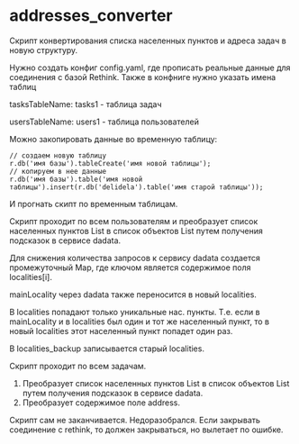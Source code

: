 # addresses_converter

Скрипт конвертирования списка населенных пунктов и адреса задач в новую структуру.

Нужно создать конфиг config.yaml, где прописать реальные данные для соединения с базой Rethink.
Также в конфниге нужно указать имена таблиц

tasksTableName: tasks1 - таблица задач 

usersTableName: users1 - таблица пользователей

Можно закопировать данные во временную таблицу:
```
// создаем новую таблицу
r.db('имя базы').tableCreate('имя новой таблицы'); 
// копируем в нее данные
r.db('имя базы').table('имя новой таблицы').insert(r.db('delidela').table('имя старой таблицы')); 
```

И прогнать скипт по временным таблицам.

Скрипт проходит по всем пользователям и преобразует список населенных пунктов List<String> 
в список объектов List<Map> путем получения подсказок  в сервисе dadata.

Для снижения количества запросов к сервису dadata создается промежуточный Map, где ключом является содержимое поля
localities[i].

mainLocality через dadata также переносится в новый localities.

В localities попадают только уникальные нас. пункты. Т.е. если в mainLocality и в localities был
один и тот же населенный пункт, то в новый localities этот населенный пункт попадет один раз.

В localities_backup записывается старый localities.

Скрипт проходит по всем задачам.
1. Преобразует список населенных пунктов List<String> в список объектов List<Map> путем получения подсказок
в сервисе dadata.
2. Преобразует содержимое поле address.

Скрипт сам не заканчивается.
Недоразобрался. Если закрывать соединение с rethink, то должен закрываться, но вылетает по ошибке.



